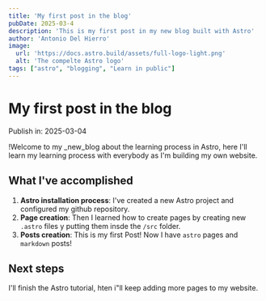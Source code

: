 ```yaml
---
title: 'My first post in the blog'
pubDate: 2025-03-4
description: 'This is my first post in my new blog built with Astro'
author: 'Antonio Del Hierro'
image: 
  url: 'https://docs.astro.build/assets/full-logo-light.png'
  alt: 'The compelte Astro logo'
tags: ["astro", "blogging", "Learn in public"]
---
```


# My first post in the blog

Publish in: 2025-03-04

!Welcome to my _new_blog about the learning process in Astro, here I'll learn my learning process with everybody as I'm building my own website.

## What I've accomplished

1. **Astro installation process**: I've created a new Astro project and configured my github repository.
2. **Page creation**: Then I learned how to create pages by creating new `.astro` files y putting them insde the `/src` folder.
3. **Posts creation**: This is my first Post! Now I have `astro` pages and `markdown` posts!

## Next steps

I'll finish the Astro tutorial, hten i"ll keep adding more pages to my website.